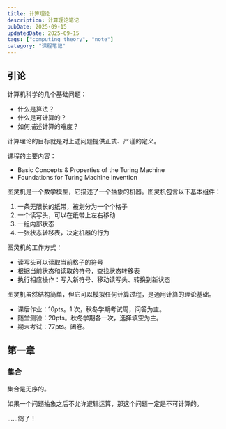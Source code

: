 ```yaml
---
title: 计算理论
description: 计算理论笔记
pubDate: 2025-09-15
updatedDate: 2025-09-15
tags: ["computing theory", "note"]
category: "课程笔记"
---
```


## 引论

计算机科学的几个基础问题：
* 什么是算法？
* 什么是可计算的？
* 如何描述计算的难度？

计算理论的目标就是对上述问题提供正式、严谨的定义。

课程的主要内容：
* Basic Concepts & Properties of the Turing Machine
* Foundations for Turing Machine Invention

图灵机是一个数学模型，它描述了一个抽象的机器。图灵机包含以下基本组件：
1. 一条无限长的纸带，被划分为一个个格子
2. 一个读写头，可以在纸带上左右移动
3. 一组内部状态
4. 一张状态转移表，决定机器的行为

图灵机的工作方式：
* 读写头可以读取当前格子的符号
* 根据当前状态和读取的符号，查找状态转移表
* 执行相应操作：写入新符号、移动读写头、转换到新状态

图灵机虽然结构简单，但它可以模拟任何计算过程，是通用计算的理论基础。

* 课后作业：10pts。1 次，秋冬学期考试周，问答为主。
* 随堂测验：20pts。秋冬学期各一次，选择填空为主。
* 期末考试：77pts。闭卷。

## 第一章

### 集合

集合是无序的。

如果一个问题抽象之后不允许逻辑运算，那这个问题一定是不可计算的。

……鸽了！
